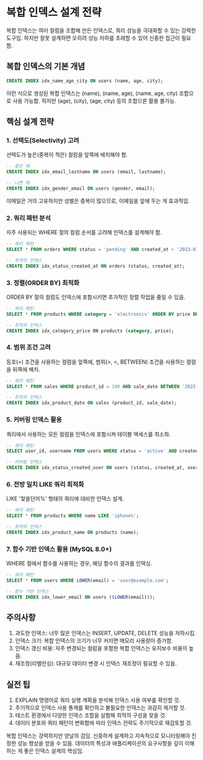 # 복합 인덱스 설계 전략

복합 인덱스는 여러 컬럼을 조합해 만든 인덱스로, 쿼리 성능을 극대화할 수 있는 강력한 도구임. 하지만 잘못 설계하면 오히려 성능 저하를 초래할 수 있어 신중한 접근이 필요함.

## 복합 인덱스의 기본 개념

```sql
CREATE INDEX idx_name_age_city ON users (name, age, city);
```

이런 식으로 생성된 복합 인덱스는 (name), (name, age), (name, age, city) 조합으로 사용 가능함. 하지만 (age), (city), (age, city) 등의 조합으론 활용 불가능.

## 핵심 설계 전략

### 1. 선택도(Selectivity) 고려

선택도가 높은(중복이 적은) 컬럼을 앞쪽에 배치해야 함.

```sql
-- 좋은 예
CREATE INDEX idx_email_lastname ON users (email, lastname);

-- 나쁜 예
CREATE INDEX idx_gender_email ON users (gender, email);
```

이메일은 거의 고유하지만 성별은 중복이 많으므로, 이메일을 앞에 두는 게 효과적임.

### 2. 쿼리 패턴 분석

자주 사용되는 WHERE 절의 컬럼 순서를 고려해 인덱스를 설계해야 함.

```sql
-- 쿼리 패턴
SELECT * FROM orders WHERE status = 'pending' AND created_at > '2023-01-01';

-- 최적의 인덱스
CREATE INDEX idx_status_created_at ON orders (status, created_at);
```

### 3. 정렬(ORDER BY) 최적화

ORDER BY 절의 컬럼도 인덱스에 포함시키면 추가적인 정렬 작업을 줄일 수 있음.

```sql
-- 쿼리 패턴
SELECT * FROM products WHERE category = 'electronics' ORDER BY price DESC;

-- 최적의 인덱스
CREATE INDEX idx_category_price ON products (category, price);
```

### 4. 범위 조건 고려

등호(=) 조건을 사용하는 컬럼을 앞쪽에, 범위(>, <, BETWEEN) 조건을 사용하는 컬럼을 뒤쪽에 배치.

```sql
-- 쿼리 패턴
SELECT * FROM sales WHERE product_id = 100 AND sale_date BETWEEN '2023-01-01' AND '2023-12-31';

-- 최적의 인덱스
CREATE INDEX idx_product_date ON sales (product_id, sale_date);
```

### 5. 커버링 인덱스 활용

쿼리에서 사용하는 모든 컬럼을 인덱스에 포함시켜 테이블 액세스를 최소화.

```sql
-- 쿼리 패턴
SELECT user_id, username FROM users WHERE status = 'active' AND created_at > '2023-01-01';

-- 커버링 인덱스
CREATE INDEX idx_status_created_user ON users (status, created_at, user_id, username);
```

### 6. 전방 일치 LIKE 쿼리 최적화

LIKE '찾을단어%' 형태의 쿼리에 대비한 인덱스 설계.

```sql
-- 쿼리 패턴
SELECT * FROM products WHERE name LIKE 'iphone%';

-- 최적의 인덱스
CREATE INDEX idx_product_name ON products (name);
```

### 7. 함수 기반 인덱스 활용 (MySQL 8.0+)

WHERE 절에서 함수를 사용하는 경우, 해당 함수의 결과를 인덱싱.

```sql
-- 쿼리 패턴
SELECT * FROM users WHERE LOWER(email) = 'user@example.com';

-- 함수 기반 인덱스
CREATE INDEX idx_lower_email ON users ((LOWER(email)));
```

## 주의사항

1. 과도한 인덱스: 너무 많은 인덱스는 INSERT, UPDATE, DELETE 성능을 저하시킴.
2. 인덱스 크기: 복합 인덱스의 크기가 너무 커지면 메모리 사용량이 증가함.
3. 인덱스 갱신 비용: 자주 변경되는 컬럼을 포함한 복합 인덱스는 유지보수 비용이 높음.
4. 재조정(리밸런싱): 대규모 데이터 변경 시 인덱스 재조정이 필요할 수 있음.

## 실전 팁

1. EXPLAIN 명령어로 쿼리 실행 계획을 분석해 인덱스 사용 여부를 확인할 것.
2. 주기적으로 인덱스 사용 통계를 확인하고 불필요한 인덱스는 과감히 제거할 것.
3. 테스트 환경에서 다양한 인덱스 조합을 실험해 최적의 구성을 찾을 것.
4. 데이터 분포와 쿼리 패턴이 변화함에 따라 인덱스 전략도 주기적으로 재검토할 것.

복합 인덱스는 강력하지만 양날의 검임. 신중하게 설계하고 지속적으로 모니터링해야 진정한 성능 향상을 얻을 수 있음. 데이터의 특성과 애플리케이션의 요구사항을 깊이 이해하는 게 좋은 인덱스 설계의 핵심임.
